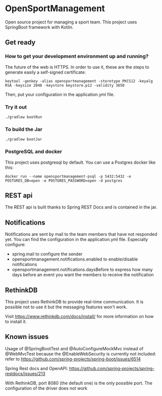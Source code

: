 # OpenSportManagement
Open source project for managing a sport team. This project uses SpringBoot framework with Kotlin.

## Get ready 
### How to get your development environment up and running?
The future of the web is HTTPS. In order to use it, these are the steps to generate easily a self-signed certificate:

`keytool -genkey -alias opensportmanagement -storetype PKCS12 -keyalg RSA -keysize 2048 -keystore keystore.p12 -validity 3650`

Then, put your configuration in the application.yml file.

### Try it out
`./gradlew bootRun`

### To build the Jar
`./gradlew bootJar`

### PostgreSQL and docker
This project uses postgresql by default. You can use a Postgres docker like this:

```
docker run --name opensportmanagement-psql -p 5432:5432 -e POSTGRES_DB=open -e POSTGRES_PASSWORD=open -d postgres
```

## REST api
The REST api is built thanks to Spring REST Docs and is contained in the jar.

## Notifications

Notifications are sent by mail to the team members that have not responded yet. You can find the configuration in the 
application.yml file. Especially configure:
- spring.mail to configure the sender
- opensportmanagement.notifications.enabled to enable/disable notifications
- opensportmanagement.notifications.daysBefore to express how many days before an event you want the members to receive
 the notification

## RethinkDB
This project uses RethinkDB to provide real-time communication. It is possible not to use it but the messaging features
won't work.

Visit https://www.rethinkdb.com/docs/install/ for more information on how to install it.

## Known issues
Usage of @SpringBootTest and @AutoConfigureMockMvc instead of @WebMvcTest because the @EnableWebSecurity is currently
not included: refer to https://github.com/spring-projects/spring-boot/issues/6514

Spring Rest docs and OpenAPI: https://github.com/spring-projects/spring-restdocs/issues/213

With RethinkDB, port 8080 (the default one) is the only possible port. The configuration of the driver does not work